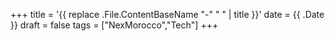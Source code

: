 +++
title = '{{ replace .File.ContentBaseName "-" " " | title }}'
date = {{ .Date }}
draft = false
tags = ["NexMorocco","Tech"]
+++
